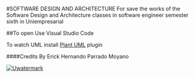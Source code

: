 #SOFTWARE DESIGN AND ARCHITECTURE
For save the works of the Software Design and Architecture classes in software engineer semester sixth in Uniempresarial

##To open
Use Visual Studio Code 

To watch UML install [Plant UML](https://www.plantuml.com/plantuml/uml/SyfFKj2rKt3CoKnELR1Io4ZDoSa70000 "Plant UML") plugin

####Credits
By Erick Hernando Parrado Moyano


[![Uwatermark](http://comfacundi.com.co/wp-content/uploads/2024/01/LOGO_UNIVERSIDAD_UNIEMPRESARIAL_VERTICAL.jpg "Uwatermark")](http://comfacundi.com.co/wp-content/uploads/2024/01/LOGO_UNIVERSIDAD_UNIEMPRESARIAL_VERTICAL.jpg "Uwatermark")
